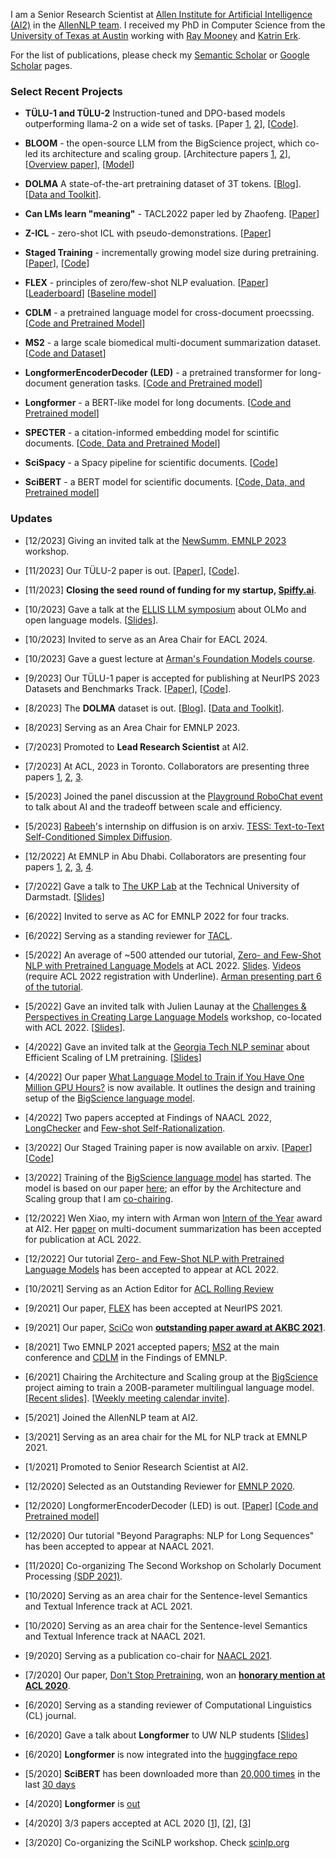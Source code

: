 I am a Senior Research Scientist at [Allen Institute for Artificial Intelligence (AI2)](https://allenai.org/) in the [AllenNLP team](https://allennlp.org/).
I received my PhD in Computer Science from the [University of Texas at Austin](https://www.cs.utexas.edu/) working with [Ray Mooney](https://www.cs.utexas.edu/~mooney/) and [Katrin Erk](http://www.katrinerk.com/). 

For the list of publications, 
please check my [Semantic Scholar](https://www.semanticscholar.org/author/Iz-Beltagy/46181066?sort=pub-date) or [Google Scholar](https://scholar.google.com/citations?hl=en&user=jkV6H1gAAAAJ&view_op=list_works&sortby=pubdate) pages.


### Select Recent Projects

- **TÜLU-1 and TÜLU-2** Instruction-tuned and DPO-based models outperforming llama-2 on a wide set of tasks. [Paper [1](https://arxiv.org/abs/2306.04751), [2](https://arxiv.org/abs/2311.10702)], [[Code](https://github.com/allenai/open-instruct)].
- **BLOOM** - the open-source LLM from the BigScience project, which co-led its architecture and scaling group. [Architecture papers [1](https://aclanthology.org/2022.findings-emnlp.54/), [2](https://proceedings.mlr.press/v162/wang22u/wang22u.pdf)], [[Overview paper](https://arxiv.org/abs/2211.05100)], [[Model](https://huggingface.co/bigscience/bloom)]

- **DOLMA** A state-of-the-art pretraining dataset of 3T tokens. [[Blog](https://blog.allenai.org/dolma-3-trillion-tokens-open-llm-corpus-9a0ff4b8da64)]. [[Data and Toolkit](https://github.com/allenai/dolma)].

- **Can LMs learn "meaning"** - TACL2022 paper led by Zhaofeng. [[Paper](https://arxiv.org/abs/2210.07468)]

- **Z-ICL** - zero-shot ICL with pseudo-demonstrations. [[Paper](https://arxiv.org/abs/2212.09865)]

- **Staged Training** - incrementally growing model size during pretraining. [[Paper](https://arxiv.org/abs/2203.06211)], [[Code](https://github.com/allenai/staged-training)]

- **FLEX** - principles of zero/few-shot NLP evaluation. [[Paper](https://arxiv.org/abs/2107.07170)] [[Leaderboard](https://leaderboard.allenai.org/flex/submissions/public)] [[Baseline model](https://github.com/allenai/unifew)]

- **CDLM** - a pretrained language model for cross-document proecssing. [[Code and Pretrained Model](https://github.com/aviclu/CDLM)]

- **MS2** - a large scale biomedical multi-document summarization dataset. [[Code and Dataset](https://github.com/allenai/ms2)]

- **LongformerEncoderDecoder (LED)** - a pretrained transformer for long-document generation tasks. [[Code and Pretrained model](https://github.com/allenai/longformer)]

- **Longformer** - a BERT-like model for long documents. [[Code and Pretrained model](https://github.com/allenai/longformer)]

- **SPECTER** - a citation-informed embedding model for scintific documents.  [[Code, Data and Pretrained Model](https://github.com/allenai/specter)]

- **SciSpacy** - a Spacy pipeline for scientific documents. [[Code](https://github.com/allenai/scispacy)]

- **SciBERT** - a BERT model for scientific documents. [[Code, Data, and Pretrained model](https://github.com/allenai/scibert)]

### Updates

- [12/2023] Giving an invited talk at the [NewSumm, EMNLP 2023](https://newsumm.github.io/2023/) workshop.

- [11/2023] Our TÜLU-2 paper is out. [[Paper](https://arxiv.org/abs/2311.10702)], [[Code](https://github.com/allenai/open-instruct)].

- [11/2023] **Closing the seed round of funding for my startup, [Spiffy.ai](https://spiffy.ai)**.

- [10/2023] Gave a talk at the [ELLIS LLM symposium](https://sites.google.com/view/ellisfms2023) about OLMo and open language models. [[Slides](https://docs.google.com/presentation/d/1WLTudJGx-dOFfqVn-fYyh4HVjlPofWw7E5yJHpRMa6A/edit)].

- [10/2023] Invited to serve as an Area Chair for EACL 2024.

- [10/2023] Gave a guest lecture at [Arman's Foundation Models course](https://yale-nlp.github.io/cpsc488/schedule/).

- [9/2023] Our TÜLU-1 paper is accepted for publishing at NeurIPS 2023 Datasets and Benchmarks Track. [[Paper](https://arxiv.org/abs/2306.04751)], [[Code](https://github.com/allenai/open-instruct)].

- [8/2023] The **DOLMA** dataset is out. [[Blog](https://blog.allenai.org/dolma-3-trillion-tokens-open-llm-corpus-9a0ff4b8da64)]. [[Data and Toolkit](https://github.com/allenai/dolma)].

- [8/2023] Serving as an Area Chair for EMNLP 2023.

- [7/2023] Promoted to **Lead Research Scientist** at AI2.

- [7/2023] At ACL, 2023 in Toronto. Collaborators are presenting three papers [1](https://arxiv.org/abs/2212.09865), [2](https://aclanthology.org/2023.acl-long.454/), [3](https://arxiv.org/abs/2210.07468).

- [5/2023] Joined the panel discussion at the [Playground RoboChat event](https://twitter.com/i_beltagy/status/1658504613438558211) to talk about AI and the tradeoff between scale and efficiency.

- [5/2023] [Rabeeh](https://scholar.google.com/citations?user=buoHMDMAAAAJ&hl=en)'s internship on diffusion is on arxiv. [TESS: Text-to-Text Self-Conditioned Simplex Diffusion](https://arxiv.org/abs/2305.08379).

- [12/2022] At EMNLP in Abu Dhabi. Collaborators are presenting four papers [1](https://aclanthology.org/2022.emnlp-main.300/), [2](https://aclanthology.org/2022.findings-emnlp.54/), [3](https://aclanthology.org/2022.findings-emnlp.347/), [4](https://aclanthology.org/2022.gem-1.51/).

- [7/2022] Gave a talk to [The UKP Lab](https://www.informatik.tu-darmstadt.de/ukp/ukp_home/staff_ukp/index.en.jsp) at the Technical University of Darmstadt. [[Slides](https://github.com/ibeltagy/ibeltagy.github.io/raw/master/assets/UKP_BeyondParagraphsLanguageModelingofLongSequences.pdf)]

- [6/2022] Invited to serve as AC for EMNLP 2022 for four tracks.

- [6/2022] Serving as a standing reviewer for [TACL](https://transacl.org/ojs/index.php/tacl/about/editorialTeam).

- [5/2022] An average of ~500 attended our tutorial, [Zero- and Few-Shot NLP with Pretrained Language Models](https://github.com/allenai/acl2022-zerofewshot-tutorial) at ACL 2022. [Slides](https://github.com/allenai/acl2022-zerofewshot-tutorial). [Videos](https://underline.io/events/284/sessions?eventSessionId=10748) (require ACL 2022 registration with Underline). [Arman presenting part 6 of the tutorial](https://raw.githubusercontent.com/ibeltagy/ibeltagy.github.io/master/assets/tutorial_acl2022.jpeg).

- [5/2022] Gave an invited talk with Julien Launay at the [Challenges & Perspectives in Creating Large Language Models](https://bigscience.huggingface.co/acl-2022) workshop, co-located with ACL 2022. [[Slides](https://raw.githubusercontent.com/ibeltagy/ibeltagy.github.io/master/assets/acl2022.pdf?raw=true)].

- [4/2022] Gave an invited talk at the [Georgia Tech NLP seminar](https://sites.google.com/view/nlpseminar/home) about Efficient Scaling of LM pretraining. [[Slides](https://raw.githubusercontent.com/ibeltagy/ibeltagy.github.io/master/assets/EfficientScalingOfLMpretraining.pdf?raw=true)]

- [4/2022] Our paper [What Language Model to Train if You Have One Million GPU Hours?](https://openreview.net/pdf?id=rI7BL3fHIZq) is now available. It outlines the design and training setup of the [BigScience language model](https://bigscience.huggingface.co/).

- [4/2022] Two papers accepted at Findings of NAACL 2022, [LongChecker](https://arxiv.org/abs/2112.01640) and [Few-shot Self-Rationalization](https://arxiv.org/abs/2111.08284).

- [3/2022] Our Staged Training paper is now available on arxiv. [[Paper](https://arxiv.org/abs/2203.06211)] [[Code](https://github.com/allenai/staged-training)]

- [3/2022] Training of the [BigScience language model](https://bigscience.huggingface.co/) has started. The model is based on our paper [here](https://openreview.net/pdf?id=rI7BL3fHIZq); an effor by the Architecture and Scaling group that I am [co-chairing](https://twitter.com/BigscienceW/status/1505835083994959874).

- [12/2022] Wen Xiao, my intern with Arman won [Intern of the Year](https://allenai.org/outstanding-interns) award at AI2. Her [paper](https://arxiv.org/abs/2110.08499) on multi-document summarization has been accepted for publication at ACL 2022.

- [12/2022] Our tutorial [Zero- and Few-Shot NLP with Pretrained Language Models](https://www.2022.aclweb.org/tutorials) has been accepted to appear at ACL 2022. 

- [10/2021] Serving as an Action Editor for [ACL Rolling Review](https://aclrollingreview.org/people)

- [9/2021] Our paper, [FLEX](https://arxiv.org/abs/2107.07170) has been accepted at NeurIPS 2021.

- [9/2021] Our paper, [SciCo](https://arxiv.org/abs/2104.08809) won [**outstanding paper award at AKBC 2021**](https://www.akbc.ws/2021/awards/).

- [8/2021] Two EMNLP 2021 accepted papers; [MS2](https://arxiv.org/abs/2104.06486) at the main conference and [CDLM](https://arxiv.org/abs/2101.00406) in the Findings of EMNLP.

- [6/2021] Chairing the Architecture and Scaling group at the [BigScience](https://bigscience.huggingface.co/) project aiming to train a 200B-parameter multilingual language model. [[Recent slides](https://raw.githubusercontent.com/ibeltagy/ibeltagy.github.io/master/assets/big_science_episode_2.pdf?raw=true)]. [[Weekly meeting calendar invite](https://calendar.google.com/event?action=TEMPLATE&tmeid=N2w1aTNxMnVpM2o1MHNpcWJiamdoMnUwMThfMjAyMTEwMDZUMTQwMDAwWiBwa29zb2puamc0bm8ycDc0bGk2NmVvZmxxZ0Bn&tmsrc=pkosojnjg4no2p74li66eoflqg%40group.calendar.google.com&scp=ALL)].

- [5/2021] Joined the AllenNLP team at AI2.

- [3/2021] Serving as an area chair for the ML for NLP track at EMNLP 2021.

- [1/2021] Promoted to Senior Research Scientist at AI2.

- [12/2020] Selected as an Outstanding Reviewer for [EMNLP 2020](https://www.aclweb.org/anthology/2020.emnlp-main.0.pdf).

- [12/2020] LongformerEncoderDecoder (LED) is out. [[Paper](https://arxiv.org/abs/2004.05150)] [[Code and Pretrained model](https://github.com/allenai/longformer)]

- [12/2020] Our tutorial "Beyond Paragraphs: NLP for Long Sequences" has been accepted to appear at NAACL 2021.

- [11/2020] Co-organizing The Second Workshop on Scholarly Document Processing [(SDP 2021)](https://ornlcda.github.io/SDProc/2021/index.html).

- [10/2020] Serving as an area chair for the Sentence-level Semantics and Textual Inference track at ACL 2021.

- [10/2020] Serving as an area chair for the Sentence-level Semantics and Textual Inference track at NAACL 2021.

- [9/2020] Serving as a publication co-chair for [NAACL 2021](https://2021.naacl.org/organization).

- [7/2020] Our paper, [Don't Stop Pretraining](https://arxiv.org/abs/2004.10964), won an [**honorary mention at ACL 2020**](https://acl2020.org/blog/ACL-2020-best-papers/).

- [6/2020] Serving as a standing reviewer of Computational Linguistics (CL) journal.

- [6/2020] Gave a talk about **Longformer** to UW NLP students [[Slides](https://raw.githubusercontent.com/ibeltagy/ibeltagy.github.io/master/assets/longformer-slides.pdf?raw=true)]

- [6/2020] **Longformer** is now integrated into the [huggingface repo](https://huggingface.co/allenai/longformer-base-4096)

- [5/2020] **SciBERT** has been downloaded more than [20,000 times](https://huggingface.co/allenai/scibert_scivocab_uncased) in the last [30 days](https://raw.githubusercontent.com/ibeltagy/ibeltagy.github.io/master/assets/scibert.png?raw=true)

- [4/2020] **Longformer** is [out](https://twitter.com/i_beltagy/status/1254907063492206592)

- [4/2020] 3/3 papers accepted at ACL 2020 [[1](https://github.com/allenai/scirex)], [[2](https://github.com/allenai/specter)], [[3](https://github.com/allenai/dont-stop-pretraining)]

- [3/2020] Co-organizing the SciNLP workshop. Check [scinlp.org](http://scinlp.org/)
